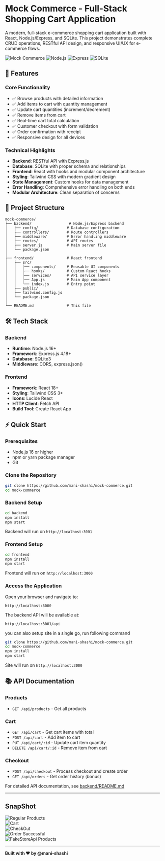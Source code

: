 # Mock Commerce - Full-Stack Shopping Cart Application

A modern, full-stack e-commerce shopping cart application built with React, Node.js/Express, and SQLite. This project demonstrates complete CRUD operations, RESTful API design, and responsive UI/UX for e-commerce flows.

![Mock Commerce](https://img.shields.io/badge/React-18+-61DAFB?style=flat&logo=react&logoColor=white)
![Node.js](https://img.shields.io/badge/Node.js-16+-339933?style=flat&logo=node.js&logoColor=white)
![Express](https://img.shields.io/badge/Express-4+-000000?style=flat&logo=express&logoColor=white)
![SQLite](https://img.shields.io/badge/SQLite-3-003B57?style=flat&logo=sqlite&logoColor=white)

## 🚀 Features

### Core Functionality
- ✅ Browse products with detailed information
- ✅ Add items to cart with quantity management
- ✅ Update cart quantities (increment/decrement)
- ✅ Remove items from cart
- ✅ Real-time cart total calculation
- ✅ Customer checkout with form validation
- ✅ Order confirmation with receipt
- ✅ Responsive design for all devices

### Technical Highlights
- **Backend**: RESTful API with Express.js
- **Database**: SQLite with proper schema and relationships
- **Frontend**: React with hooks and modular component architecture
- **Styling**: Tailwind CSS with modern gradient design
- **State Management**: Custom hooks for data management
- **Error Handling**: Comprehensive error handling on both ends
- **Modular Architecture**: Clean separation of concerns

## 📁 Project Structure

```
mock-commerce/
├── backend/                 # Node.js/Express backend
│   ├── config/             # Database configuration
│   ├── controllers/        # Route controllers
│   ├── middleware/         # Error handling middleware
│   ├── routes/             # API routes
│   ├── server.js           # Main server file
│   └── package.json
│
├── frontend/               # React frontend
│   ├── src/
│   │   ├── components/     # Reusable UI components
│   │   ├── hooks/          # Custom React hooks
│   │   ├── services/       # API service layer
│   │   ├── App.js          # Main App component
│   │   └── index.js        # Entry point
│   ├── public/
│   ├── tailwind.config.js
│   └── package.json
│
└── README.md               # This file
```

## 🛠️ Tech Stack

### Backend
- **Runtime**: Node.js 16+
- **Framework**: Express.js 4.18+
- **Database**: SQLite3
- **Middleware**: CORS, express.json()

### Frontend
- **Framework**: React 18+
- **Styling**: Tailwind CSS 3+
- **Icons**: Lucide React
- **HTTP Client**: Fetch API
- **Build Tool**: Create React App

## ⚡ Quick Start

### Prerequisites
- Node.js 16 or higher
- npm or yarn package manager
- Git

### Clone the Repository

```bash
git clone https://github.com/mani-shashi/mock-commerce.git
cd mock-commerce
```

### Backend Setup

```bash
cd backend
npm install
npm start
```

Backend will run on `http://localhost:3001`

### Frontend Setup

```bash
cd frontend
npm install
npm start
```

Frontend will run on `http://localhost:3000`

### Access the Application

Open your browser and navigate to:
```
http://localhost:3000
```

The backend API will be available at:
```
http://localhost:3001/api
```


you can also setup site in a single go, run following command

```bash
git clone https://github.com/mani-shashi/mock-commerce.git
cd mock-commerce
npm install
npm start
```

Site will run on `http://localhost:3000`



## 📚 API Documentation

### Products
- `GET /api/products` - Get all products

### Cart
- `GET /api/cart` - Get cart items with total
- `POST /api/cart` - Add item to cart
- `PUT /api/cart/:id` - Update cart item quantity
- `DELETE /api/cart/:id` - Remove item from cart

### Checkout
- `POST /api/checkout` - Process checkout and create order
- `GET /api/orders` - Get order history (bonus)

For detailed API documentation, see [backend/README.md](backend/README.md)

---
## SnapShot

![Regular Products](https://github.com/mani-shashi/mock-commerce/blob/main/screenshots/Screenshot%20(1).png)
<br>
![Cart](https://github.com/mani-shashi/mock-commerce/blob/main/screenshots/Screenshot%20(2).png)
<br>
![CheckOut](https://github.com/mani-shashi/mock-commerce/blob/main/screenshots/Screenshot%20(3).png)
<br>
![Order Successful](https://github.com/mani-shashi/mock-commerce/blob/main/screenshots/Screenshot%20(4).png)
<br>
![FakeStoreApi Products](https://github.com/mani-shashi/mock-commerce/blob/main/screenshots/Screenshot%20(5).png)

---

**Built with ❤️ by @mani-shashi**